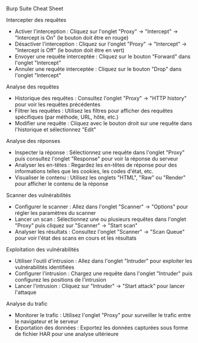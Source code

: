 Burp Suite Cheat Sheet

Intercepter des requêtes

- Activer l'interception : Cliquez sur l'onglet "Proxy" → "Intercept" → "Intercept is On" (le bouton doit être en rouge)
- Désactiver l'interception : Cliquez sur l'onglet "Proxy" → "Intercept" → "Intercept is Off" (le bouton doit être en vert)
- Envoyer une requête interceptée : Cliquez sur le bouton "Forward" dans l'onglet "Intercept"
- Annuler une requête interceptée : Cliquez sur le bouton "Drop" dans l'onglet "Intercept"

Analyse des requêtes

- Historique des requêtes : Consultez l'onglet "Proxy" → "HTTP history" pour voir les requêtes précédentes
- Filtrer les requêtes : Utilisez les filtres pour afficher des requêtes spécifiques (par méthode, URL, hôte, etc.)
- Modifier une requête : Cliquez avec le bouton droit sur une requête dans l'historique et sélectionnez "Edit"

Analyse des réponses

- Inspecter la réponse : Sélectionnez une requête dans l'onglet "Proxy" puis consultez l'onglet "Response" pour voir la réponse du serveur
- Analyser les en-têtes : Regardez les en-têtes de réponse pour des informations telles que les cookies, les codes d'état, etc.
- Visualiser le contenu : Utilisez les onglets "HTML", "Raw" ou "Render" pour afficher le contenu de la réponse

Scanner des vulnérabilités

- Configurer le scanner : Allez dans l'onglet "Scanner" → "Options" pour régler les paramètres du scanner
- Lancer un scan : Sélectionnez une ou plusieurs requêtes dans l'onglet "Proxy" puis cliquez sur "Scanner" → "Start scan"
- Analyser les résultats : Consultez l'onglet "Scanner" → "Scan Queue" pour voir l'état des scans en cours et les résultats

Exploitation des vulnérabilités

- Utiliser l'outil d'intrusion : Allez dans l'onglet "Intruder" pour exploiter les vulnérabilités identifiées
- Configurer l'intrusion : Chargez une requête dans l'onglet "Intruder" puis configurez les positions de l'intrusion
- Lancer l'intrusion : Cliquez sur "Intruder" → "Start attack" pour lancer l'attaque

Analyse du trafic

- Monitorer le trafic : Utilisez l'onglet "Proxy" pour surveiller le trafic entre le navigateur et le serveur
- Exportation des données : Exportez les données capturées sous forme de fichier HAR pour une analyse ultérieure
